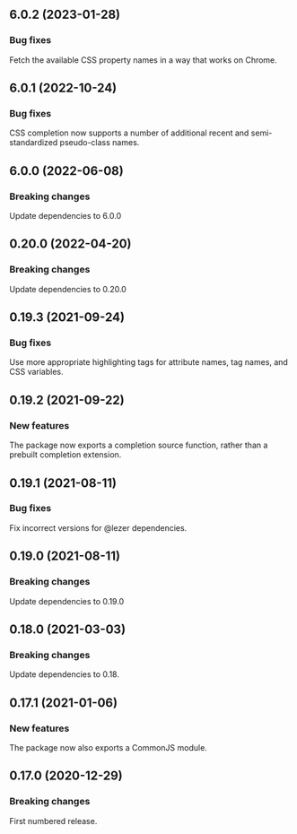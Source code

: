 ## 6.0.2 (2023-01-28)

### Bug fixes

Fetch the available CSS property names in a way that works on Chrome.

## 6.0.1 (2022-10-24)

### Bug fixes

CSS completion now supports a number of additional recent and semi-standardized pseudo-class names.

## 6.0.0 (2022-06-08)

### Breaking changes

Update dependencies to 6.0.0

## 0.20.0 (2022-04-20)

### Breaking changes

Update dependencies to 0.20.0

## 0.19.3 (2021-09-24)

### Bug fixes

Use more appropriate highlighting tags for attribute names, tag names, and CSS variables.

## 0.19.2 (2021-09-22)

### New features

The package now exports a completion source function, rather than a prebuilt completion extension.

## 0.19.1 (2021-08-11)

### Bug fixes

Fix incorrect versions for @lezer dependencies.

## 0.19.0 (2021-08-11)

### Breaking changes

Update dependencies to 0.19.0

## 0.18.0 (2021-03-03)

### Breaking changes

Update dependencies to 0.18.

## 0.17.1 (2021-01-06)

### New features

The package now also exports a CommonJS module.

## 0.17.0 (2020-12-29)

### Breaking changes

First numbered release.

